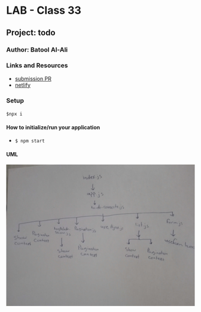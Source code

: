 # LAB - Class 33

## Project: todo

### Author: Batool Al-Ali

### Links and Resources

- [submission PR](https://github.com/batool-alali-401-advanced-javascript/todo/pull/11)
- [netlify](https://to-do-v3.netlify.app/)


### Setup
` $npx i `

#### How to initialize/run your application 
- `$ npm start`


#### UML
![UML Diagram](UML3.jpg)